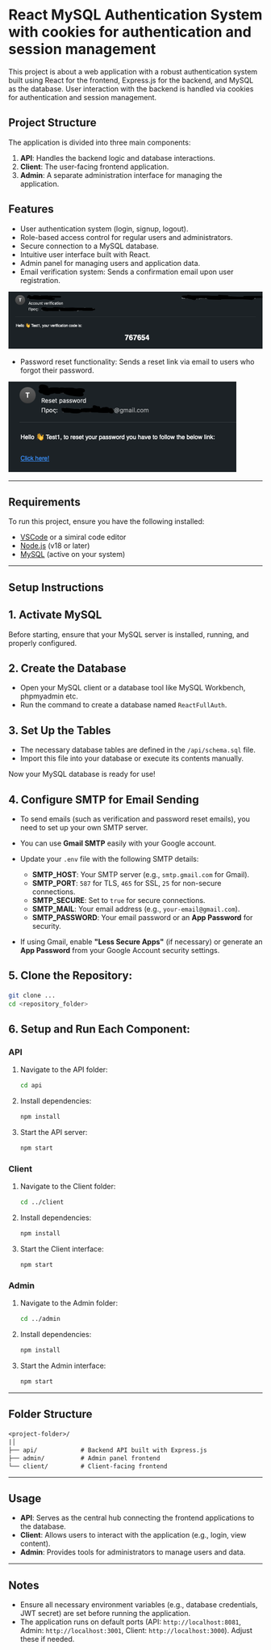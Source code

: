 # React MySQL Authentication System with cookies for authentication and session management

This project is about a web application with a robust authentication system built using React for the frontend, Express.js for the backend, and MySQL as the database. User interaction with the backend is handled via cookies for authentication and session management.

## Project Structure

The application is divided into three main components:

1. **API**: Handles the backend logic and database interactions.
2. **Client**: The user-facing frontend application.
3. **Admin**: A separate administration interface for managing the application.

## Features

- 	User authentication system (login, signup, logout).
- 	Role-based access control for regular users and administrators.
- 	Secure connection to a MySQL database.
- 	Intuitive user interface built with React.
- 	Admin panel for managing users and application data.
- 	Email verification system: Sends a confirmation email upon user registration.


![Authentication System Overview](./ReadmeImages/VerificationEmail.png)


- 	Password reset functionality: Sends a reset link via email to users who forgot their password.


![Password reset Overview](./ReadmeImages/ResetPassEmail.png)

---

## Requirements

To run this project, ensure you have the following installed:

- [VSCode](https://code.visualstudio.com/) or a simiral code editor
- [Node.js](https://nodejs.org/) (v18 or later)
- [MySQL](https://www.mysql.com/) (active on your system)

---

## Setup Instructions

## 1. Activate MySQL

Before starting, ensure that your MySQL server is installed, running, and properly configured.


## 2. Create the Database
- Open your MySQL client or a database tool like MySQL Workbench, phpmyadmin etc.  
- Run the command to create a database named `ReactFullAuth`.


## 3. Set Up the Tables
- The necessary database tables are defined in the `/api/schema.sql` file.  
- Import this file into your database or execute its contents manually.

Now your MySQL database is ready for use!


## 4. Configure SMTP for Email Sending
   - To send emails (such as verification and password reset emails), you need to set up your own SMTP server.  
   - You can use **Gmail SMTP** easily with your Google account.  
   - Update your `.env` file with the following SMTP details:

     - **SMTP_HOST**: Your SMTP server (e.g., `smtp.gmail.com` for Gmail).  
     - **SMTP_PORT**: `587` for TLS, `465` for SSL, `25` for non-secure connections.  
     - **SMTP_SECURE**: Set to `true` for secure connections.  
     - **SMTP_MAIL**: Your email address (e.g., `your-email@gmail.com`).  
     - **SMTP_PASSWORD**: Your email password or an **App Password** for security.  

   - If using Gmail, enable **"Less Secure Apps"** (if necessary) or generate an **App Password** from your Google Account security settings.


## 5. Clone the Repository:
   ```bash
   git clone ...
   cd <repository_folder>
   ```


## 6. Setup and Run Each Component:

   ### API
   1. Navigate to the API folder:
      ```bash
      cd api
      ```
   2. Install dependencies:
      ```bash
      npm install
      ```
   3. Start the API server:
      ```bash
      npm start
      ```

   ### Client
   1. Navigate to the Client folder:
      ```bash
      cd ../client
      ```
   2. Install dependencies:
      ```bash
      npm install
      ```
   3. Start the Client interface:
      ```bash
      npm start
      ```

   ### Admin
   1. Navigate to the Admin folder:
      ```bash
      cd ../admin
      ```
   2. Install dependencies:
      ```bash
      npm install
      ```
   3. Start the Admin interface:
      ```bash
      npm start
      ```

---

## Folder Structure

```plaintext
<project-folder>/
|│
├── api/            # Backend API built with Express.js
├── admin/          # Admin panel frontend
└── client/         # Client-facing frontend
```

---

## Usage

- **API**: Serves as the central hub connecting the frontend applications to the database.
- **Client**: Allows users to interact with the application (e.g., login, view content).
- **Admin**: Provides tools for administrators to manage users and data.

---

## Notes

- Ensure all necessary environment variables (e.g., database credentials, JWT secret) are set before running the application.
- The application runs on default ports (API: `http://localhost:8081`, Admin: `http://localhost:3001`, Client: `http://localhost:3000`). Adjust these if needed.
